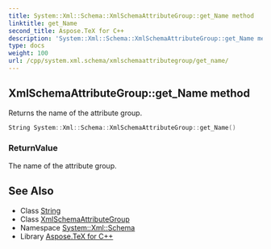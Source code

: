 ```yaml
---
title: System::Xml::Schema::XmlSchemaAttributeGroup::get_Name method
linktitle: get_Name
second_title: Aspose.TeX for C++
description: 'System::Xml::Schema::XmlSchemaAttributeGroup::get_Name method. Returns the name of the attribute group in C++.'
type: docs
weight: 100
url: /cpp/system.xml.schema/xmlschemaattributegroup/get_name/
---
```

## XmlSchemaAttributeGroup::get_Name method


Returns the name of the attribute group.

```cpp
String System::Xml::Schema::XmlSchemaAttributeGroup::get_Name()
```


### ReturnValue

The name of the attribute group.

## See Also

* Class [String](../../../system/string/)
* Class [XmlSchemaAttributeGroup](../)
* Namespace [System::Xml::Schema](../../)
* Library [Aspose.TeX for C++](../../../)

